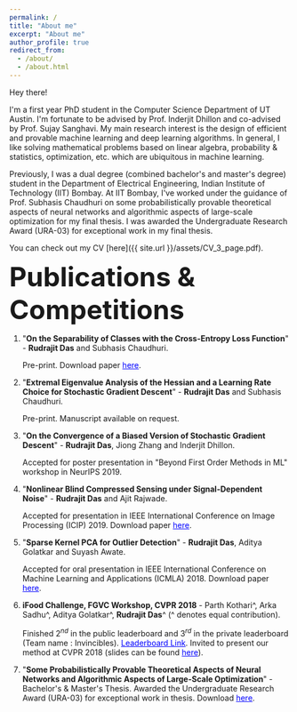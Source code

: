 ```yaml
---
permalink: /
title: "About me"
excerpt: "About me"
author_profile: true
redirect_from: 
  - /about/
  - /about.html
---
```


Hey there!

<!-- I'm a final year dual degree (combined bachelor's and master's degree) student in the Department of Electrical Engineering, Indian Institute of Technology (IIT) Bombay. I've worked under the guidance of Prof. Subhasis Chaudhuri on some theoretical/mathematical aspects of machine learning and deep learning for my final thesis. I've been awarded the Undergraduate Research Award (URA-03) for exceptional work in my final thesis.-->

<!-- My primary interests are the design of efficient (especially probabilistic) algorithms for machine learning problems with provable performance guarantees as well as the theoretical understanding of deep learning with respect to the learned representations, non-convex optimization, etc. Besides, I'm also interested in deep learning for computer vision, specifically unsupervised and semi-supervised methods.-->

<!-- In general, I like solving mathematical problems based on linear algebra, probability & statistics, optimization, etc. which are ubiquitous in machine learning. You can check out my CV [here]({{ site.url }}/assets/CV_3_page.pdf).-->

<!-- I'm moving to the University of Texas at Austin to pursue a PhD degree in Computer Science (beginning Fall 2019). I shall be working with Prof. Inderjit Dhillon.-->

<!-- Also, I'm a huge cricket lover (and a decent player too) as well as a passionate foodie-->

I'm a first year PhD student in the Computer Science Department of UT Austin. I'm fortunate to be advised by Prof. Inderjit Dhillon and co-advised by Prof. Sujay Sanghavi. My main research interest is the design of efficient and provable machine learning and deep learning algorithms. In general, I like solving mathematical problems based on linear algebra, probability & statistics, optimization, etc. which are ubiquitous in machine learning.

Previously, I was a dual degree (combined bachelor's and master's degree) student in the Department of Electrical Engineering, Indian Institute of Technology (IIT) Bombay. At IIT Bombay, I've worked under the guidance of Prof. Subhasis Chaudhuri on some probabilistically provable theoretical aspects of neural networks and algorithmic aspects of large-scale optimization for my final thesis. I was awarded the Undergraduate Research Award (URA-03) for exceptional work in my final thesis.

You can check out my CV [here]({{ site.url }}/assets/CV_3_page.pdf).

<font size="+4">**Publications & Competitions**</font>

1. "**On the Separability of Classes with the Cross-Entropy Loss Function**" - **Rudrajit Das** and Subhasis Chaudhuri.

    Pre-print. Download paper <a href="https://arxiv.org/abs/1909.06930" style="color: #0000FF">here</a>.
    
2. "**Extremal Eigenvalue Analysis of the Hessian and a Learning Rate Choice for Stochastic Gradient Descent**" - **Rudrajit Das** and Subhasis Chaudhuri.

    Pre-print. Manuscript available on request.
    
3. "**On the Convergence of a Biased Version of Stochastic Gradient Descent**" - **Rudrajit Das**, Jiong Zhang and Inderjit Dhillon.

    Accepted for poster presentation in "Beyond First Order Methods in ML" workshop in NeurIPS 2019.
    
4. "**Nonlinear Blind Compressed Sensing under Signal-Dependent Noise**" - **Rudrajit Das** and Ajit Rajwade.

    Accepted for presentation in IEEE International Conference on Image Processing (ICIP) 2019. Download paper <a href="https://ieeexplore.ieee.org/abstract/document/8803173" style="color: #0000FF">here</a>.

5. "**Sparse Kernel PCA for Outlier Detection**" - **Rudrajit Das**, Aditya Golatkar and Suyash Awate.

    Accepted for oral presentation in IEEE International Conference on Machine Learning and Applications (ICMLA) 2018. Download paper <a href="https://arxiv.org/abs/1809.02497" style="color: #0000FF">here</a>.

6. **iFood Challenge, FGVC Workshop, CVPR 2018** - Parth Kothari^, Arka Sadhu^, Aditya Golatkar^, **Rudrajit Das**^ (^ denotes equal contribution).

    Finished $2^{nd}$ in the public leaderboard and $3^{rd}$ in the private leaderboard (Team name : Invincibles). <a href="https://www.kaggle.com/c/ifood2018/leaderboard" style="color: #0000FF">Leaderboard Link</a>.
    Invited to present our method at CVPR 2018 (slides can be found  <a href="https://drive.google.com/file/d/1ycgDwlw62mWgaLy5qslvqjyiND0vgYTG/view?usp=sharing" style="color: #0000FF">here</a>).
    
7. "**Some Probabilistically Provable Theoretical Aspects of Neural Networks and Algorithmic Aspects of Large-Scale Optimization**" - Bachelor's & Master's Thesis. Awarded the Undergraduate Research Award (URA-03) for exceptional work in thesis. Download <a href="https://drive.google.com/open?id=1gOwSCWhbJLVFN2K178Ujve-WxFv_VDdB" style="color: #0000FF">here</a>.
